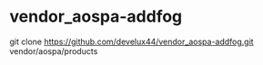 # vendor_aospa-addfog
git clone https://github.com/develux44/vendor_aospa-addfog.git vendor/aospa/products
